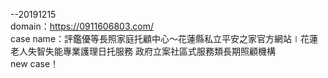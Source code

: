 --20191215<br>
domain：https://0911606803.com/<br>
case name：評鑑優等長照家庭托顧中心～花蓮縣私立平安之家官方網站∣花蓮老人失智失能專業護理日托服務 政府立案社區式服務類長期照顧機構<br>
new case！<br>
